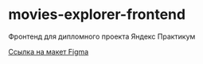 # movies-explorer-frontend
Фронтенд для дипломного проекта Яндекс Практикум

[Ссылка на макет Figma](https://www.figma.com/file/FJaDZzQ9Dex5xDF9NKSkI1/Diploma)
